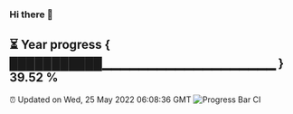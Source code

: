 ### Hi there 👋
⏳ Year progress { ███████████▁▁▁▁▁▁▁▁▁▁▁▁▁▁▁▁▁▁▁ } 39.52 %
---
⏰ Updated on Wed, 25 May 2022 06:08:36 GMT
![Progress Bar CI](https://github.com/Moyi321/Moyi321/workflows/Progress%20Bar%20CI/badge.svg)
